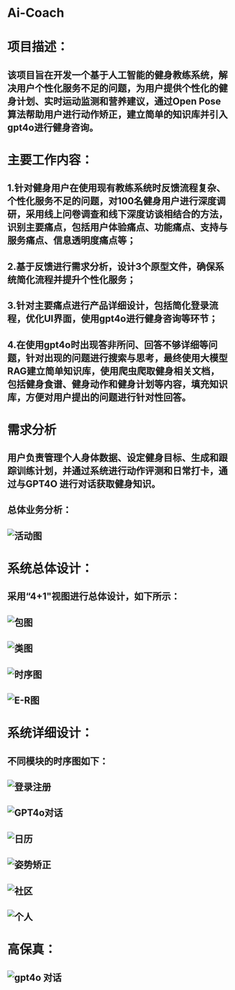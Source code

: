 # Ai-Coach
# 项目描述：
## 该项目旨在开发一个基于人工智能的健身教练系统，解决用户个性化服务不足的问题，为用户提供个性化的健身计划、实时运动监测和营养建议，通过Open Pose算法帮助用户进行动作矫正，建立简单的知识库并引入gpt4o进行健身咨询。
# 主要工作内容：
## 1.针对健身用户在使用现有教练系统时反馈流程复杂、个性化服务不足的问题，对100名健身用户进行深度调研，采用线上问卷调查和线下深度访谈相结合的方法，识别主要痛点，包括用户体验痛点、功能痛点、支持与服务痛点、信息透明度痛点等；
## 2.基于反馈进行需求分析，设计3个原型文件，确保系统简化流程并提升个性化服务；
## 3.针对主要痛点进行产品详细设计，包括简化登录流程，优化UI界面，使用gpt4o进行健身咨询等环节；
## 4.在使用gpt4o时出现答非所问、回答不够详细等问题，针对出现的问题进行搜索与思考，最终使用大模型RAG建立简单知识库，使用爬虫爬取健身相关文档，包括健身食谱、健身动作和健身计划等内容，填充知识库，方便对用户提出的问题进行针对性回答。
# 需求分析	
## 用户负责管理个人身体数据、设定健身目标、生成和跟踪训练计划，并通过系统进行动作评测和日常打卡，通过与GPT4O 进行对话获取健身知识。
## 总体业务分析：
## ![活动图](https://github.com/user-attachments/assets/ed6d8ee5-0698-403e-bca4-02cb99243322)
# 系统总体设计：
## 采用“4+1"视图进行总体设计，如下所示：
## ![包图](https://github.com/user-attachments/assets/2c7c3580-5152-4e20-88c7-84326ac6bace)
## ![类图](https://github.com/user-attachments/assets/ef3f792b-122d-4f00-b2ed-391a34bf01ba)
## ![时序图](https://github.com/user-attachments/assets/7a0cc98b-4e28-471c-9b30-6ce71ce5baa3)
## ![E-R图](https://github.com/user-attachments/assets/4b703c9e-ef00-42d8-8d18-ecdc2bf456d4)
# 系统详细设计：
## 不同模块的时序图如下：
## ![登录注册](https://github.com/user-attachments/assets/fc44122f-4b08-4e43-b31d-bcdf0374abbb)
## ![GPT4o对话](https://github.com/user-attachments/assets/e75ec4ed-f078-4011-9c90-35ee595adfc7)
## ![日历](https://github.com/user-attachments/assets/99b872c5-4cd3-411e-9cf6-179d55a3c593)
## ![姿势矫正](https://github.com/user-attachments/assets/73ab7d98-6238-43f8-97c4-2ffd7a287bf8)
## ![社区](https://github.com/user-attachments/assets/f6251c0a-4fff-4a5c-8840-e40cc46928c8)
## ![个人](https://github.com/user-attachments/assets/29ebc810-4b26-47d8-8eeb-c62f3fc091a3)
# 高保真：
## ![gpt4o 对话](https://github.com/user-attachments/assets/40f0a7b0-82ce-4651-8b0a-eb40392d9f23)
